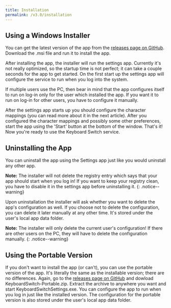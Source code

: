```yaml
---
title: Installation
permalink: /v3.0/installation
---
```


## Using a Windows Installer

You can get the latest version of the app from the
[releases page on GitHub](https://github.com/TolikPylypchuk/KeyboardSwitch/releases). Download the .msi file and run it
to install the app.

After installing the app, the installer will run the settings app. Currently it's not really optimized, so the startup
time is not perfect; it can take a couple seconds for the app to get started. On the first start up the settings app
will configure the service to run when you log into the system.

If multiple users use the PC, then bear in mind that the app configures itself to run on log-in only for the user which
installed the app. If you want it to run on log-in for other users, you have to configure it manually.

After the settings app starts up you should configure the character mappings (you can read more about it in the next
article). After you configured the character mappings and possibly some other preferences, start the app using the
'Start' button at the bottom of the window. That's it! Now you're ready to use the Keyboard Switch service.

## Uninstalling the App

You can uninstall the app using the Settings app just like you would uninstall any other app.

**Note:** The installer will not delete the registry entry which says that your app should start when you log in! If
you want to keep your registry clean, you have to disable it in the settings app before uninstalling it.
{: .notice--warning}

Upon uninstallation the installer will ask whether you want to delete the app's configuration as well. If you choose not
to delete the configuration, you can delete it later manually at any other time. It's stored under the user's local app
data folder.

**Note:** The installer will only delete the current user's configuration! If there are other users on the PC, they will
have to delete the configuration manually.
{: .notice--warning}

## Using the Portable Version

If you don't want to install the app (or can't), you can use the portable version of the app. It's literally the same as
the installable version; there are no differences. Again, go to the
[releases page on GitHub](https://github.com/TolikPylypchuk/KeyboardSwitch/releases) and dowload
KeyboardSwitch-Portable.zip. Extract the archive to anywhere you want and start KeyboardSwitchSettings.exe. You can
configure the app to run when you log in just like the installed version. The configuration for the portable version
is also stored under the user's local app data folder.

